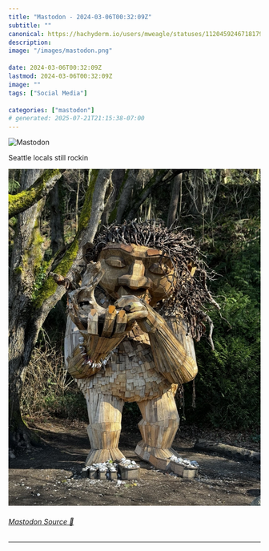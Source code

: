 ```yaml
---
title: "Mastodon - 2024-03-06T00:32:09Z"
subtitle: ""
canonical: https://hachyderm.io/users/mweagle/statuses/112045924671817973
description:
image: "/images/mastodon.png"

date: 2024-03-06T00:32:09Z
lastmod: 2024-03-06T00:32:09Z
image: ""
tags: ["Social Media"]

categories: ["mastodon"]
# generated: 2025-07-21T21:15:38-07:00
---
```

![Mastodon](/images/mastodon.png)

<p>Seattle locals still rockin</p>

![](c639df98733cbfce.jpeg)

###### [Mastodon Source 🐘](https://hachyderm.io/@mweagle/112045924671817973)

___
